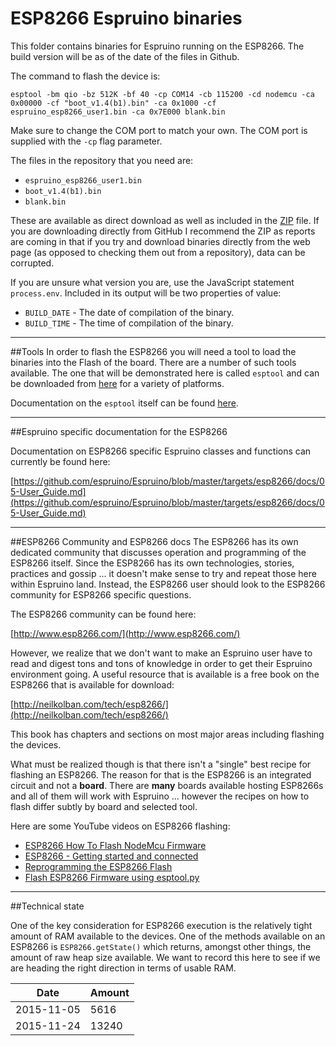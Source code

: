 # ESP8266 Espruino binaries
This folder contains binaries for Espruino running on the ESP8266.  The build version will be as of the
date of the files in Github.

The command to flash the device is:

    esptool -bm qio -bz 512K -bf 40 -cp COM14 -cb 115200 -cd nodemcu -ca 0x00000 -cf "boot_v1.4(b1).bin" -ca 0x1000 -cf espruino_esp8266_user1.bin -ca 0x7E000 blank.bin

Make sure to change the COM port to match your own.  The COM port is supplied with the `-cp` flag parameter.

The files in the repository that you need are:

* `espruino_esp8266_user1.bin`
* `boot_v1.4(b1).bin`
* `blank.bin`

These are available as direct download as well as included in the [ZIP](espruino_esp8266_board_binaries.zip) file.  If you are downloading
directly from GitHub I recommend the ZIP as reports are coming in that if you try and download
binaries directly from the web page (as opposed to checking them out from a repository), data
can be corrupted.

If you are unsure what version you are, use the JavaScript statement `process.env`.  Included in 
its output will be two properties of value:

* `BUILD_DATE` - The date of compilation of the binary.
* `BUILD_TIME` - The time of compilation of the binary.

----

##Tools
In order to flash the ESP8266 you will need a tool to load the binaries into the Flash of the board.   There are a number
of such tools available.  The one that will be demonstrated here is called `esptool` and can be downloaded from [here](https://github.com/igrr/esptool-ck/releases) for a variety of platforms.

Documentation on the `esptool` itself can be found [here](https://github.com/igrr/esptool-ck).

----

##Espruino specific documentation for the ESP8266

Documentation on ESP8266 specific Espruino classes and functions can currently be found here:

[https://github.com/espruino/Espruino/blob/master/targets/esp8266/docs/05-User_Guide.md](https://github.com/espruino/Espruino/blob/master/targets/esp8266/docs/05-User_Guide.md)

----

##ESP8266 Community and ESP8266 docs
The ESP8266 has its own dedicated community that discusses operation and programming of the
ESP8266 itself.   Since the ESP8266 has its own technologies, stories, practices and gossip ... it doesn't make sense to try and repeat those here within Espruino land.  Instead, the ESP8266 user should look to the ESP8266 community for ESP8266 specific questions.

The ESP8266 community can be found here:

[http://www.esp8266.com/](http://www.esp8266.com/)

However, we realize that we don't want to make an Espruino user have to read and digest tons and tons of knowledge in order to get their Espruino environment going.  A useful resource that is available is a free book on the ESP8266 that is available for download:

[http://neilkolban.com/tech/esp8266/](http://neilkolban.com/tech/esp8266/)

This book has chapters and sections on most major areas including flashing the devices.

What must be realized though is that there isn't a "single" best recipe for flashing an ESP8266.  The reason for that is the ESP8266 is an integrated circuit and not a __board__.  There are **many** boards available hosting ESP8266s and all of them will work with Espruino ... however the recipes on how to flash differ subtly by board and selected tool.

Here are some YouTube videos on ESP8266 flashing:

* [ESP8266 How To Flash NodeMcu Firmware](https://www.youtube.com/watch?v=Gh_pgqjfeQc)
* [ESP8266 - Getting started and connected](https://www.youtube.com/watch?v=z07zjfOHb8E)
* [Reprogramming the ESP8266 Flash](https://www.youtube.com/watch?v=cOnPWltYtQs)
* [Flash ESP8266 Firmware using esptool.py](https://www.youtube.com/watch?v=PycRnjcXMRI)

----

##Technical state

One of the key consideration for ESP8266 execution is the relatively tight amount of RAM available to the devices.  One of the methods available on an ESP8266 is `ESP8266.getState()` which returns, amongst other things, the amount of raw heap size available.  We want to record this here to see if we are heading the right direction in terms of usable RAM.

| Date     | Amount |
|----------|--------|
|2015-11-05|5616    |
|2015-11-24|13240   |